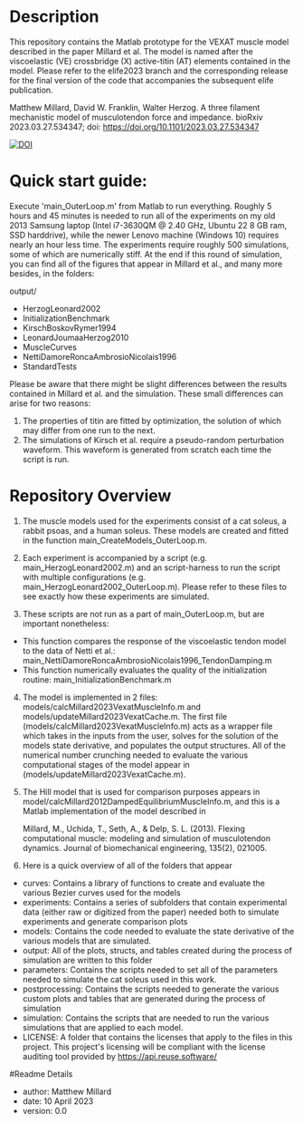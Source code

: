 # Description

This repository contains the Matlab prototype for the VEXAT muscle model described in the paper Millard et al. The model is named after the viscoelastic (VE) crossbridge (X) active-titin (AT) elements contained in the model. Please refer to the elife2023 branch and the corresponding release for the final version of the code that accompanies the subsequent elife publication.

Matthew Millard, David W. Franklin, Walter Herzog. A three filament mechanistic model of musculotendon force and impedance. bioRxiv 2023.03.27.534347; doi: https://doi.org/10.1101/2023.03.27.534347 

[![DOI](https://zenodo.org/badge/403547130.svg)](https://doi.org/10.5281/zenodo.15551209)

# Quick start guide:

Execute 'main_OuterLoop.m' from Matlab to run everything. Roughly 5 hours and 45 minutes is needed to run all of the experiments on my old 2013 Samsung laptop (Intel i7-3630QM @ 2.40 GHz, Ubuntu 22 8 GB ram, SSD harddrive), while the newer Lenovo machine (Windows 10) requires nearly an hour less time. The experiments require roughly 500 simulations, some of which are numerically stiff. At the end if this round of simulation, you can find all of the figures that appear in Millard et al., and many more besides, in the folders:

output/
- HerzogLeonard2002
- InitializationBenchmark
- KirschBoskovRymer1994
- LeonardJoumaaHerzog2010
- MuscleCurves
- NettiDamoreRoncaAmbrosioNicolais1996
- StandardTests

Please be aware that there might be slight differences between the results contained in Millard et al. and the simulation. These small differences can arise for two reasons:

1. The properties of titin are fitted by optimization, the solution of which may differ from one run to the next.
2. The simulations of Kirsch et al. require a pseudo-random perturbation waveform. This waveform is generated from scratch each time the script is run.

# Repository Overview

1. The muscle models used for the experiments consist of a cat soleus, a rabbit psoas, and a human soleus. These models are created and fitted in the function main_CreateModels_OuterLoop.m.

2. Each experiment is accompanied by a script (e.g. main_HerzogLeonard2002.m) and an script-harness to run the script with multiple configurations (e.g. main_HerzogLeonard2002_OuterLoop.m). Please refer to these files to see exactly how these experiments are simulated.

3. These scripts are not run as a part of main_OuterLoop.m, but are important nonetheless:
  - This function compares the response of the viscoelastic tendon model to the data of Netti et al.: main_NettiDamoreRoncaAmbrosioNicolais1996_TendonDamping.m
  - This function numerically evaluates the quality of the initialization routine: main_InitializationBenchmark.m

4. The model is implemented in 2 files: models/calcMillard2023VexatMuscleInfo.m and models/updateMillard2023VexatCache.m. The first file (models/calcMillard2023VexatMuscleInfo.m) acts as a wrapper file which takes in the inputs from the user, solves for the solution of the models state derivative, and populates the output structures. All of the numerical number crunching needed to evaluate the various computational stages of the model appear in  (models/updateMillard2023VexatCache.m).

5. The Hill model that is used for comparison purposes appears in model/calcMillard2012DampedEquilibriumMuscleInfo.m, and this is a Matlab implementation of the model described in 

    Millard, M., Uchida, T., Seth, A., & Delp, S. L. (2013). 
    Flexing computational muscle: modeling and simulation of 
    musculotendon dynamics. Journal of biomechanical engineering, 
    135(2), 021005.

6. Here is a quick overview of all of the folders that appear
  - curves: Contains a library of functions to create and evaluate the various Bezier curves used for the models
  - experiments: Contains a series of subfolders that contain experimental data (either raw or digitized from the paper) needed both to simulate experiments and generate comparison plots
  - models: Contains the code needed to evaluate the state derivative of the various models that are simulated.
  - output:	All of the plots, structs, and tables created during the process of simulation are written to this folder	
  - parameters: Contains the scripts needed to set all of the parameters needed to simulate the cat soleus used in this work.	
  - postprocessing:	Contains the scripts needed to generate the various custom plots and tables that are generated during the process of simulation
  - simulation: Contains the scripts that are needed to run the various simulations that are applied to each model.
  - LICENSE: A folder that contains the licenses that apply to the files in this project. This project's licensing will be compliant with the license auditing tool provided by https://api.reuse.software/

#Readme Details

- author: Matthew Millard
- date: 10 April 2023
- version: 0.0
